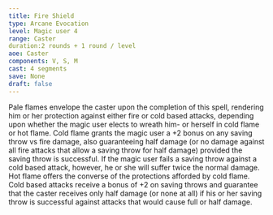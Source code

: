 ```yaml
---
title: Fire Shield
type: Arcane Evocation
level: Magic user 4
range: Caster
duration:2 rounds + 1 round / level
aoe: Caster
components: V, S, M
cast: 4 segments
save: None
draft: false
---
```


Pale flames envelope the caster upon the completion of this spell, rendering him or her protection against either fire or cold based attacks, depending upon whether the magic user elects to wreath him- or herself in cold flame or hot flame. Cold flame grants the magic user a +2 bonus on any saving throw vs fire damage, also guaranteeing half damage (or no damage against all fire attacks that allow a saving throw for half damage) provided the saving throw is successful. If the magic user fails a saving throw against a cold based attack, however, he or she will suffer twice the normal damage. Hot flame offers the converse of the protections afforded by cold flame. Cold based attacks receive a bonus of +2 on saving throws and guarantee that the caster receives only half damage (or none at all) if his or her saving throw is successful against attacks that would cause full or half damage.